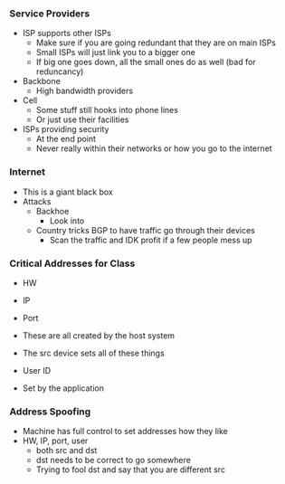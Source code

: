 
### Service Providers
- ISP supports other ISPs
    - Make sure if you are going redundant that they are on main ISPs
    - Small ISPs will just link you to a bigger one 
    - If big one goes down, all the small ones do as well (bad for reduncancy)
- Backbone
    - High bandwidth providers
- Cell
    - Some stuff still hooks into phone lines
    - Or just use their facilities 
- ISPs providing security
    - At the end point
    - Never really within their networks or how you go to the internet

### Internet
- This is a giant black box
- Attacks
    - Backhoe
        - Look into
    - Country tricks BGP to have traffic go through their devices
        - Scan the traffic and IDK profit if a few people mess up

### Critical Addresses for Class
- HW
- IP 
- Port
- These are all created by the host system
- The src device sets all of these things

- User ID 
- Set by the application 

### Address Spoofing
- Machine has full control to set addresses how they like
- HW, IP, port, user 
    - both src and dst
    - dst needs to be correct to go somewhere
    - Trying to fool dst and say that you are different src

